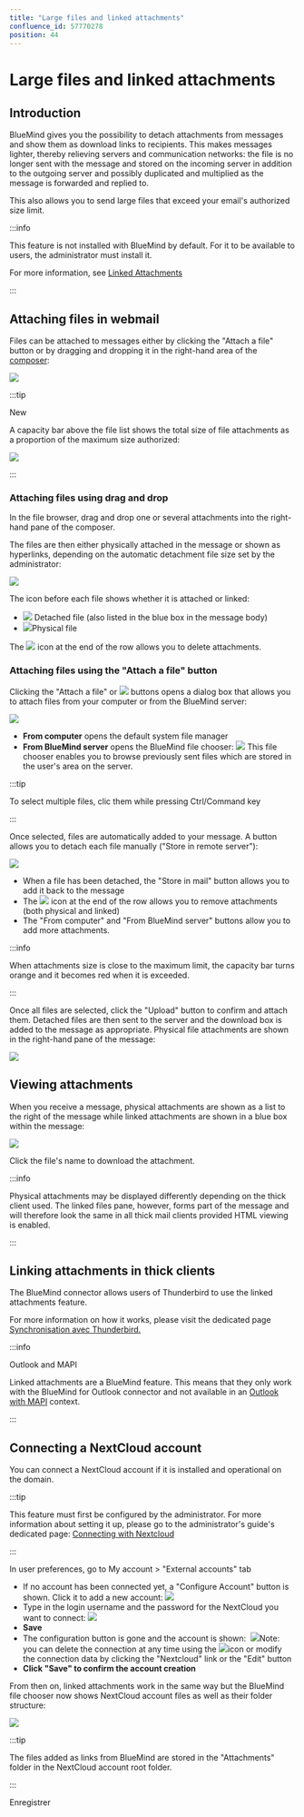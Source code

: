 ```yaml
---
title: "Large files and linked attachments"
confluence_id: 57770278
position: 44
---
```

# Large files and linked attachments


## Introduction

BlueMind gives you the possibility to detach attachments from messages and show them as download links to recipients. This makes messages lighter, thereby relieving servers and communication networks: the file is no longer sent with the message and stored on the incoming server in addition to the outgoing server and possibly duplicated and multiplied as the message is forwarded and replied to.

This also allows you to send large files that exceed your email's authorized size limit.


:::info

This feature is not installed with BlueMind by default. For it to be available to users, the administrator must install it.

For more information, see [Linked Attachments](/Guide_de_l_administrateur/Configuration/Detachement_des_pieces_jointes/)

:::


## Attaching files in webmail

Files can be attached to messages either by clicking the "Attach a file" button or by dragging and dropping it in the right-hand area of the [composer](/old/Guide_de_l_utilisateur/La_messagerie/Le_composeur/):

![](../../../attachments/57770278/57770313.png)


:::tip

New

A capacity bar above the file list shows the total size of file attachments as a proportion of the maximum size authorized:

![](../../../attachments/57770278/57770294.png)

:::

### Attaching files using drag and drop

In the file browser, drag and drop one or several attachments into the right-hand pane of the composer.

The files are then either physically attached in the message or shown as hyperlinks, depending on the automatic detachment file size set by the administrator:

![](../../../attachments/57770278/57770306.png)

The icon before each file shows whether it is attached or linked:

- **![](../../../attachments/57770278/57770298.png)** Detached file (also listed in the blue box in the message body)
- ![](../../../attachments/57770278/57770297.png)Physical file


The ![](../../../attachments/57770278/57770296.png) icon at the end of the row allows you to delete attachments.

### Attaching files using the "Attach a file" button

Clicking the "Attach a file" or ![](../../../attachments/57770278/57770291.png) buttons opens a dialog box that allows you to attach files from your computer or from the BlueMind server:

![](../../../attachments/57770278/57770292.png)

- **From computer** opens the default system file manager
- **From BlueMind server** opens the BlueMind file chooser:
![](../../../attachments/57770278/57770289.png)
This file chooser enables you to browse previously sent files which are stored in the user's area on the server.


:::tip

To select multiple files, clic them while pressing Ctrl/Command key

:::


Once selected, files are automatically added to your message. A button allows you to detach each file manually ("Store in remote server"):

![](../../../attachments/57770278/57770309.png)

- When a file has been detached, the "Store in mail" button allows you to add it back to the message
- The ![](../../../attachments/57770278/57770300.png) icon at the end of the row allows you to remove attachments (both physical and linked)
- The "From computer" and "From BlueMind server" buttons allow you to add more attachments.


:::info

When attachments size is close to the maximum limit, the capacity bar turns orange and it becomes red when it is exceeded.

:::

Once all files are selected, click the "Upload" button to confirm and attach them. Detached files are then sent to the server and the download box is added to the message as appropriate. Physical file attachments are shown in the right-hand pane of the message:

![](../../../attachments/57770278/57770306.png)

## Viewing attachments

When you receive a message, physical attachments are shown as a list to the right of the message while linked attachments are shown in a blue box within the message:

![](../../../attachments/57770278/57770304.png)

Click the file's name to download the attachment.


:::info

Physical attachments may be displayed differently depending on the thick client used. The linked files pane, however, forms part of the message and will therefore look the same in all thick mail clients provided HTML viewing is enabled.

:::

## Linking attachments in thick clients

The BlueMind connector allows users of Thunderbird to use the linked attachments feature.

For more information on how it works, please visit the dedicated page [Synchronisation avec Thunderbird.](/old/Guide_de_l_utilisateur/Configuration_des_clients_lourds/Configuration_de_Thunderbird/)


:::info

Outlook and MAPI

Linked attachments are a BlueMind feature. This means that they only work with the BlueMind for Outlook connector and not available in an [Outlook with MAPI](/Guide_de_l_administrateur/La_souscription_BlueMind/Mise_en_œuvre_de_MAPI_pour_Outlook/) context.

:::


## Connecting a NextCloud account

You can connect a NextCloud account if it is installed and operational on the domain.


:::tip

This feature must first be configured by the administrator. For more information about setting it up, please go to the administrator's guide's dedicated page: [Connecting with Nextcloud](/Guide_de_l_administrateur/Configuration/Detachement_des_pieces_jointes/Connecter_avec_Nextcloud/)

:::

In user preferences, go to My account > "External accounts" tab

- If no account has been connected yet, a "Configure Account" button is shown. Click it to add a new account: ![](../../../attachments/57770278/57770283.png)
- Type in the login username and the password for the NextCloud you want to connect: ![](../../../attachments/57770278/57770281.png)
- **Save**
- The configuration button is gone and the account is shown:  ![](../../../attachments/57770278/57770285.png)Note: you can delete the connection at any time using the ![](../../../attachments/57770278/57770288.png)icon or modify the connection data by clicking the "Nextcloud" link or the "Edit" button
-  **Click "Save" to confirm the account creation**


From then on, linked attachments work in the same way but the BlueMind file chooser now shows NextCloud account files as well as their folder structure:

![](../../../attachments/57770278/57770279.png)


:::tip

The files added as links from BlueMind are stored in the "Attachments" folder in the NextCloud account root folder.

:::

Enregistrer


